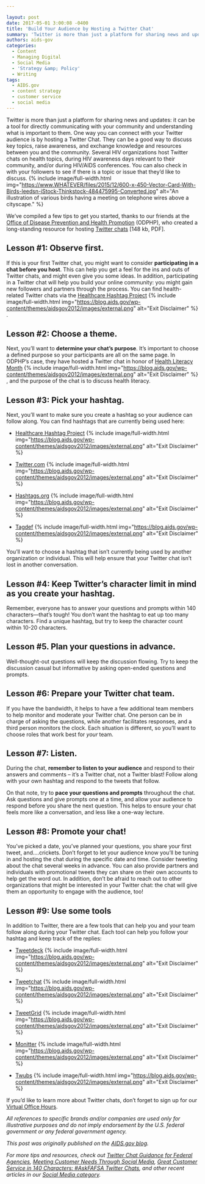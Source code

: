 ```yaml
---

layout: post
date: 2017-05-01 3:00:08 -0400
title: 'Build Your Audience by Hosting a Twitter Chat'
summary: 'Twitter is more than just a platform for sharing news and updates\: it can be a tool for directly communicating with your community and understanding what is important to them. One way you can connect with your Twitter audience is by hosting a Twitter Chat. They can be a good way to discuss key topics,'
authors: aids-gov
categories:
  - Content
  - Managing Digital
  - Social Media
  - 'Strategy &amp; Policy'
  - Writing
tags:
  - AIDS.gov
  - content strategy
  - customer service
  - social media
---
```


Twitter is more than just a platform for sharing news and updates: it can be a tool for directly communicating with your community and understanding what is important to them. One way you can connect with your Twitter audience is by hosting a Twitter Chat. They can be a good way to discuss key topics, raise awareness, and exchange knowledge and resources between you and the community. Several HIV organizations host Twitter chats on health topics, during HIV awareness days relevant to their community, and/or during HIV/AIDS conferences. You can also check in with your followers to see if there is a topic or issue that they’d like to discuss. 
{% include image/full-width.html img="https://www.WHATEVER/files/2015/12/600-x-450-Vector-Card-With-Birds-leedsn-iStock-Thinkstock-484475995-Converted.jpg" alt="An illustration of various birds having a meeting on telephone wires above a cityscape." %} 

We’ve compiled a few tips to get you started, thanks to our friends at the [Office of Disease Prevention and Health Promotion](https://www.health.gov/) (ODPHP), who created a long-standing resource for hosting [Twitter chats](https://www.health.gov/healthliteracyonline/2010/Twitter_Chat_Guide.pdf) [148 kb, PDF].

## Lesson #1: Observe first.

If this is your first Twitter chat, you might want to consider **participating in a chat before you host**. This can help you get a feel for the ins and outs of Twitter chats, and might even give you some ideas. In addition, participating in a Twitter chat will help you build your online community: you might gain new followers and partners through the process. You can find health-related Twitter chats via the [Healthcare Hashtag Project](https://www.symplur.com/healthcare-hashtags/) {% include image/full-width.html img="https://blog.aids.gov/wp-content/themes/aidsgov2012/images/external.png" alt="Exit Disclaimer" %}
.

## Lesson #2: Choose a theme.

Next, you’ll want to **determine your chat’s purpose**. It’s important to choose a defined purpose so your participants are all on the same page. In ODPHP’s case, they have hosted a Twitter chat in honor of [Health Literacy Month](http://www.healthliteracymonth.org/) {% include image/full-width.html img="https://blog.aids.gov/wp-content/themes/aidsgov2012/images/external.png" alt="Exit Disclaimer" %}
, and the purpose of the chat is to discuss health literacy.

## Lesson #3: Pick your hashtag.

Next, you’ll want to make sure you create a hashtag so your audience can follow along. You can find hashtags that are currently being used here:

  * [Healthcare Hashtag Project](https://www.symplur.com/healthcare-hashtags/) {% include image/full-width.html img="https://blog.aids.gov/wp-content/themes/aidsgov2012/images/external.png" alt="Exit Disclaimer" %}

  * [Twitter.com](https://twitter.com/) {% include image/full-width.html img="https://blog.aids.gov/wp-content/themes/aidsgov2012/images/external.png" alt="Exit Disclaimer" %}

  * [Hashtags.org](https://www.hashtags.org/) {% include image/full-width.html img="https://blog.aids.gov/wp-content/themes/aidsgov2012/images/external.png" alt="Exit Disclaimer" %}

  * [Tagdef](https://tagdef.com/) {% include image/full-width.html img="https://blog.aids.gov/wp-content/themes/aidsgov2012/images/external.png" alt="Exit Disclaimer" %}


You’ll want to choose a hashtag that isn’t currently being used by another organization or individual. This will help ensure that your Twitter chat isn’t lost in another conversation.

## Lesson #4: Keep Twitter’s character limit in mind as you create your hashtag.

Remember, everyone has to answer your questions and prompts within 140 characters—that’s tough! You don’t want the hashtag to eat up too many characters. Find a unique hashtag, but try to keep the character count within 10-20 characters.

## Lesson #5. Plan your questions in advance.

Well-thought-out questions will keep the discussion flowing. Try to keep the discussion casual but informative by asking open-ended questions and prompts.

## Lesson #6: Prepare your Twitter chat team.

If you have the bandwidth, it helps to have a few additional team members to help monitor and moderate your Twitter chat. One person can be in charge of asking the questions, while another facilitates responses, and a third person monitors the clock. Each situation is different, so you’ll want to choose roles that work best for _your_ team.

## Lesson #7: Listen.

During the chat, **remember to listen to your audience** and respond to their answers and comments – it’s a Twitter chat, not a Twitter blast! Follow along with your own hashtag and respond to the tweets that follow.

On that note, try to **pace your questions and prompts** throughout the chat. Ask questions and give prompts one at a time, and allow your audience to respond before you share the next question. This helps to ensure your chat feels more like a conversation, and less like a one-way lecture.

## Lesson #8: Promote your chat!

You’ve picked a date, you’ve planned your questions, you share your first tweet, and….crickets. Don’t forget to let your audience know you’ll be tuning in and hosting the chat during the specific date and time. Consider tweeting about the chat several weeks in advance. You can also provide partners and individuals with promotional tweets they can share on their own accounts to help get the word out. In addition, don’t be afraid to reach out to other organizations that might be interested in your Twitter chat: the chat will give them an opportunity to engage with the audience, too!

## Lesson #9: Use some tools

In addition to Twitter, there are a few tools that can help you and your team follow along during your Twitter chat. Each tool can help you follow your hashtag and keep track of the replies:

  * [Tweetdeck](https://tweetdeck.twitter.com/) {% include image/full-width.html img="https://blog.aids.gov/wp-content/themes/aidsgov2012/images/external.png" alt="Exit Disclaimer" %}

  * [Tweetchat](http://www.tweetchat.com/) {% include image/full-width.html img="https://blog.aids.gov/wp-content/themes/aidsgov2012/images/external.png" alt="Exit Disclaimer" %}

  * [TweetGrid](http://www.tweetgrid.com/) {% include image/full-width.html img="https://blog.aids.gov/wp-content/themes/aidsgov2012/images/external.png" alt="Exit Disclaimer" %}

  * [Monitter](http://www.monitter.com/) {% include image/full-width.html img="https://blog.aids.gov/wp-content/themes/aidsgov2012/images/external.png" alt="Exit Disclaimer" %}

  * [Twubs](http://twubs.com/) {% include image/full-width.html img="https://blog.aids.gov/wp-content/themes/aidsgov2012/images/external.png" alt="Exit Disclaimer" %}


If you’d like to learn more about Twitter chats, don’t forget to sign up for our [Virtual Office Hours](https://www.aids.gov/using-new-media/tools/office-hours/).

_All references to specific brands and/or companies are used only for illustrative purposes and do not imply endorsement by the U.S. federal government or any federal government agency._

_This post was originally published on the [AIDS.gov blog](https://blog.aids.gov/)._

_For more tips and resources, check out [Twitter Chat Guidance for Federal Agencies](https://www.WHATEVER/2013/10/16/twitter-chats-for-federal-agencies/), [Meeting Customer Needs Through Social Media](https://www.WHATEVER/2015/04/24/meeting-customer-needs-through-social-media/), [Great Customer Service in 140 Characters: #AskFAFSA Twitter Chats](https://www.WHATEVER/2015/01/05/great-customer-service-in-140-characters-askfafsa-twitter-chats/), and other recent articles in our [Social Media category](https://www.WHATEVER/category/socialmedia/)._